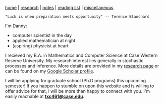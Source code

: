 [home](./index.html)  |  [research](./research.html)  |  [notes](./notes.html)  |  [reading list](./reading_list.html)  |  [miscellaneous](./miscellaneous.html)

`"Luck is when preparation meets opportunity" -- Terence Blanchard`

I'm Danny:

- computer scientist in the day
- applied mathematician at night
- (aspiring) physicist at heart

I recieved my B.A. in Mathematics and Computer Science at Case Western Reserve University. My research interest lies generally in stochastic processes and inference. More details are provided in my [research page](./research.html) or can be found on my [Google Scholar profile](https://scholar.google.com/citations?hl=en&user=W72N33YAAAAJ).

I will be applying for graduate school (Ph.D programs) this upcoming semester! If you happen to stumble on upon this website and is willing to offer advice for that, I will be more than happy to connect with you. I'm easily reachable at **txc461@case.edu**. 

